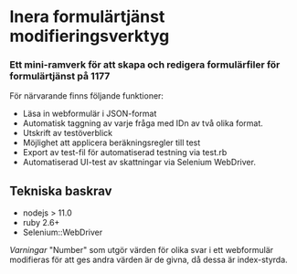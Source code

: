 # Inera formulärtjänst modifieringsverktyg
### Ett mini-ramverk för att skapa och redigera formulärfiler för formulärtjänst på 1177

För närvarande finns följande funktioner:
- Läsa in webformulär i JSON-format 
- Automatisk taggning av varje fråga med IDn av två olika format.
- Utskrift av testöverblick
- Möjlighet att applicera beräkningsregler till test
- Export av test-fil för automatiserad testning via test.rb
- Automatiserad UI-test av skattningar via Selenium WebDriver. 

## Tekniska baskrav
  - nodejs > 11.0
  - ruby 2.6+
  - Selenium::WebDriver



*Varningar*
"Number" som utgör värden för olika svar i ett webformulär modifieras för att ges andra värden är de givna, då dessa är index-styrda. 


